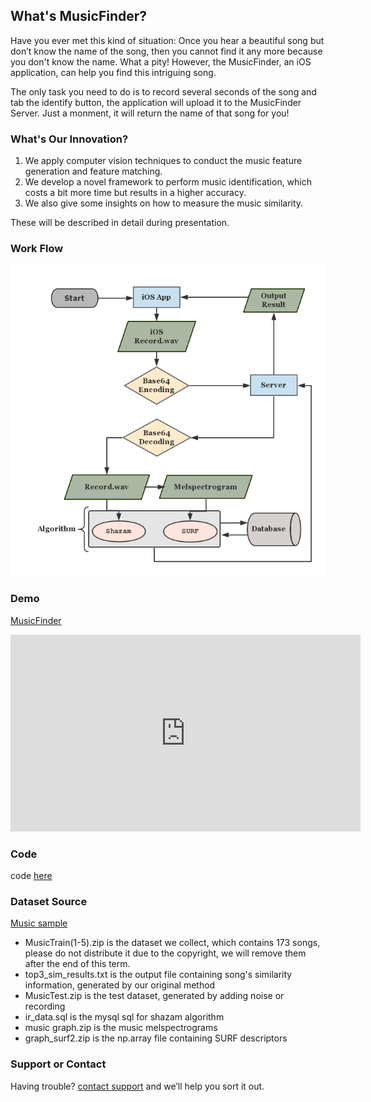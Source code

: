 ## What's MusicFinder?

Have you ever met this kind of situation: Once you hear a beautiful song but don’t know the name of the song, then you cannot find it any more because you don't know the name. What a pity! However, the MusicFinder, an iOS application, can help you find this intriguing song. 

The only task you need to do is to record several seconds of the song and tab the identify button, the application will upload it to the MusicFinder Server. Just a monment, it will return the name of that song for you!

### What's Our Innovation?

1. We apply computer vision techniques to conduct the music feature generation and feature matching.
2. We develop a novel framework to perform music identification, which costs a bit more time but results in a higher accuracy.
3. We also give some insights on how to measure the music similarity.
 
These will be described in detail during presentation.

### Work Flow

![work flow](/flow.png)

### Demo

[MusicFinder](https://youtu.be/37cFnlfYg1s)

<iframe width="560" height="315" src="https://www.youtube.com/embed/37cFnlfYg1s" frameborder="0" allow="autoplay; encrypted-media" allowfullscreen></iframe>

### Code

code [here](https://github.com/MusicFinder/MusicFinder)

### Dataset Source

[Music sample](https://drive.google.com/drive/folders/1AKlQFAHL8VY6P4EX-qYlUWDhtScXt_7o)
* MusicTrain(1-5).zip is the dataset we collect, which contains 173 songs, please do not distribute it due to the copyright, we will remove them after the end of this term.
* top3_sim_results.txt is the output file containing song's similarity information, generated by our original method
* MusicTest.zip is the test dataset, generated by adding noise or recording 
* ir_data.sql is the mysql sql for shazam algorithm
* music graph.zip is the music melspectrograms
* graph_surf2.zip is the np.array file containing SURF descriptors

### Support or Contact

Having trouble? [contact support](https://github.com/contact) and we’ll help you sort it out.
